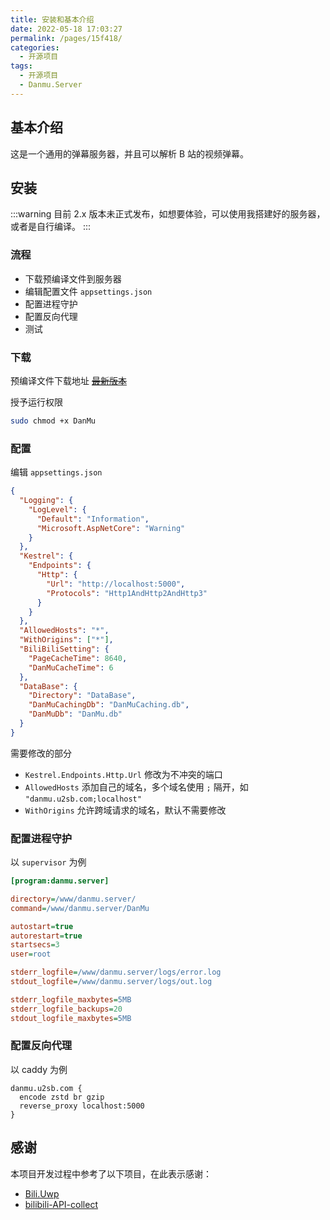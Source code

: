 ```yaml
---
title: 安装和基本介绍
date: 2022-05-18 17:03:27
permalink: /pages/15f418/
categories:
  - 开源项目
tags:
  - 开源项目
  - Danmu.Server
---
```


## 基本介绍

这是一个通用的弹幕服务器，并且可以解析 B 站的视频弹幕。

## 安装

:::warning
目前 2.x 版本未正式发布，如想要体验，可以使用我搭建好的服务器，或者是自行编译。
:::

### 流程

- 下载预编译文件到服务器
- 编辑配置文件 `appsettings.json`
- 配置进程守护
- 配置反向代理
- 测试

### 下载

预编译文件下载地址 ~~[最新版本]()~~

授予运行权限

```bash
sudo chmod +x DanMu
```

### 配置

编辑 `appsettings.json`

```json
{
  "Logging": {
    "LogLevel": {
      "Default": "Information",
      "Microsoft.AspNetCore": "Warning"
    }
  },
  "Kestrel": {
    "Endpoints": {
      "Http": {
        "Url": "http://localhost:5000",
        "Protocols": "Http1AndHttp2AndHttp3"
      }
    }
  },
  "AllowedHosts": "*",
  "WithOrigins": ["*"],
  "BiliBiliSetting": {
    "PageCacheTime": 8640,
    "DanMuCacheTime": 6
  },
  "DataBase": {
    "Directory": "DataBase",
    "DanMuCachingDb": "DanMuCaching.db",
    "DanMuDb": "DanMu.db"
  }
}
```

需要修改的部分

- `Kestrel.Endpoints.Http.Url` 修改为不冲突的端口
- `AllowedHosts` 添加自己的域名，多个域名使用 `;` 隔开，如 `"danmu.u2sb.com;localhost"`
- `WithOrigins` 允许跨域请求的域名，默认不需要修改

### 配置进程守护

以 `supervisor` 为例

```ini
[program:danmu.server]

directory=/www/danmu.server/
command=/www/danmu.server/DanMu

autostart=true
autorestart=true
startsecs=3
user=root

stderr_logfile=/www/danmu.server/logs/error.log
stdout_logfile=/www/danmu.server/logs/out.log

stderr_logfile_maxbytes=5MB
stderr_logfile_backups=20
stdout_logfile_maxbytes=5MB
```

### 配置反向代理

以 caddy 为例

```
danmu.u2sb.com {
  encode zstd br gzip
  reverse_proxy localhost:5000
}
```

## 感谢

本项目开发过程中参考了以下项目，在此表示感谢：

- [Bili.Uwp](https://github.com/Richasy/Bili.Uwp)
- [bilibili-API-collect](https://github.com/SocialSisterYi/bilibili-API-collect)
